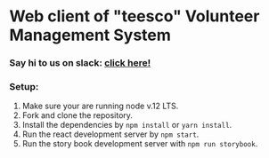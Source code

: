 # Web client of "teesco" Volunteer Management System

### Say hi to us on slack: [click here!](https://join.slack.com/t/ecellnitrropensource/shared_invite/zt-ee6dvnev-HcwmewHgOlONjaE9LgXqzA)

### Setup:

1. Make sure your are running node v.12 LTS.
1. Fork and clone the repository.
1. Install the dependencies by `npm install` or `yarn install`.
1. Run the react development server by `npm start`.
1. Run the story book development server with `npm run storybook`.
